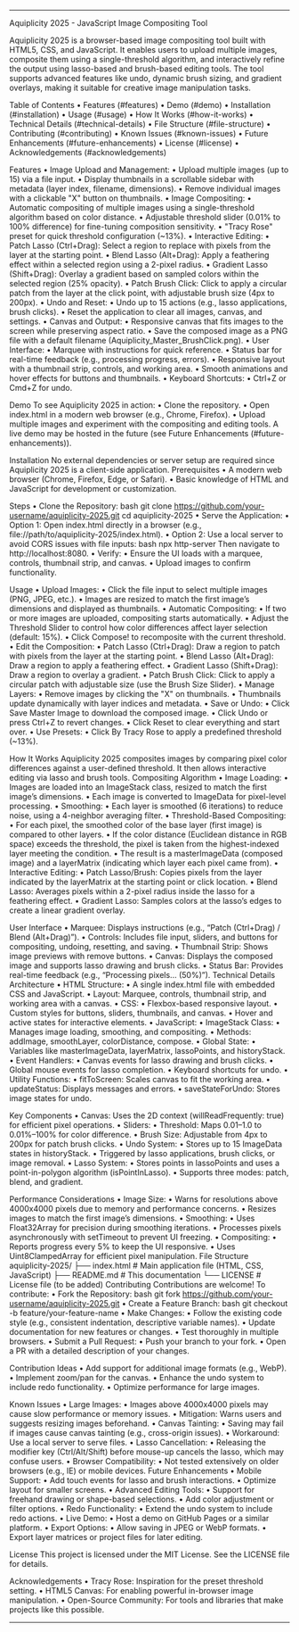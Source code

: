 ________________________________________
Aquiplicity 2025 - JavaScript Image Compositing Tool

Aquiplicity 2025 is a browser-based image compositing tool built with HTML5, CSS, and JavaScript. It enables users to upload multiple images, composite them using a single-threshold algorithm, and interactively refine the output using lasso-based and brush-based editing tools. The tool supports advanced features like undo, dynamic brush sizing, and gradient overlays, making it suitable for creative image manipulation tasks.

Table of Contents
•	Features (#features)
•	Demo (#demo)
•	Installation (#installation)
•	Usage (#usage)
•	How It Works (#how-it-works)
•	Technical Details (#technical-details)
•	File Structure (#file-structure)
•	Contributing (#contributing)
•	Known Issues (#known-issues)
•	Future Enhancements (#future-enhancements)
•	License (#license)
•	Acknowledgements (#acknowledgements)

Features
•	Image Upload and Management:
•	Upload multiple images (up to 15) via a file input.
•	Display thumbnails in a scrollable sidebar with metadata (layer index, filename, dimensions).
•	Remove individual images with a clickable "X" button on thumbnails.
•	Image Compositing:
•	Automatic compositing of multiple images using a single-threshold algorithm based on color distance.
•	Adjustable threshold slider (0.01% to 100% difference) for fine-tuning composition sensitivity.
•	"Tracy Rose" preset for quick threshold configuration (~13%).
•	Interactive Editing:
•	Patch Lasso (Ctrl+Drag): Select a region to replace with pixels from the layer at the starting point.
•	Blend Lasso (Alt+Drag): Apply a feathering effect within a selected region using a 2-pixel radius.
•	Gradient Lasso (Shift+Drag): Overlay a gradient based on sampled colors within the selected region (25% opacity).
•	Patch Brush Click: Click to apply a circular patch from the layer at the click point, with adjustable brush size (4px to 200px).
•	Undo and Reset:
•	Undo up to 15 actions (e.g., lasso applications, brush clicks).
•	Reset the application to clear all images, canvas, and settings.
•	Canvas and Output:
•	Responsive canvas that fits images to the screen while preserving aspect ratio.
•	Save the composed image as a PNG file with a default filename (Aquiplicity_Master_BrushClick.png).
•	User Interface:
•	Marquee with instructions for quick reference.
•	Status bar for real-time feedback (e.g., processing progress, errors).
•	Responsive layout with a thumbnail strip, controls, and working area.
•	Smooth animations and hover effects for buttons and thumbnails.
•	Keyboard Shortcuts:
•	Ctrl+Z or Cmd+Z for undo.

Demo
To see Aquiplicity 2025 in action:
•	Clone the repository.
•	Open index.html in a modern web browser (e.g., Chrome, Firefox).
•	Upload multiple images and experiment with the compositing and editing tools.
A live demo may be hosted in the future (see Future Enhancements (#future-enhancements)).

Installation
No external dependencies or server setup are required since Aquiplicity 2025 is a client-side application.
Prerequisites
•	A modern web browser (Chrome, Firefox, Edge, or Safari).
•	Basic knowledge of HTML and JavaScript for development or customization.

Steps
•	Clone the Repository:
bash
git clone https://github.com/your-username/aquiplicity-2025.git
cd aquiplicity-2025
•	Serve the Application:
•	Option 1: Open index.html directly in a browser (e.g., file://path/to/aquiplicity-2025/index.html).
•	Option 2: Use a local server to avoid CORS issues with file inputs:
bash
npx http-server
Then navigate to http://localhost:8080.
•	Verify:
•	Ensure the UI loads with a marquee, controls, thumbnail strip, and canvas.
•	Upload images to confirm functionality.

Usage
•	Upload Images:
•	Click the file input to select multiple images (PNG, JPEG, etc.).
•	Images are resized to match the first image’s dimensions and displayed as thumbnails.
•	Automatic Compositing:
•	If two or more images are uploaded, compositing starts automatically.
•	Adjust the Threshold Slider to control how color differences affect layer selection (default: 15%).
•	Click Compose! to recomposite with the current threshold.
•	Edit the Composition:
•	Patch Lasso (Ctrl+Drag): Draw a region to patch with pixels from the layer at the starting point.
•	Blend Lasso (Alt+Drag): Draw a region to apply a feathering effect.
•	Gradient Lasso (Shift+Drag): Draw a region to overlay a gradient.
•	Patch Brush Click: Click to apply a circular patch with adjustable size (use the Brush Size Slider).
•	Manage Layers:
•	Remove images by clicking the "X" on thumbnails.
•	Thumbnails update dynamically with layer indices and metadata.
•	Save or Undo:
•	Click Save Master Image to download the composed image.
•	Click Undo or press Ctrl+Z to revert changes.
•	Click Reset to clear everything and start over.
•	Use Presets:
•	Click By Tracy Rose to apply a predefined threshold (~13%).

How It Works
Aquiplicity 2025 composites images by comparing pixel color differences against a user-defined threshold. It then allows interactive editing via lasso and brush tools.
Compositing Algorithm
•	Image Loading:
•	Images are loaded into an ImageStack class, resized to match the first image’s dimensions.
•	Each image is converted to ImageData for pixel-level processing.
•	Smoothing:
•	Each layer is smoothed (6 iterations) to reduce noise, using a 4-neighbor averaging filter.
•	Threshold-Based Compositing:
•	For each pixel, the smoothed color of the base layer (first image) is compared to other layers.
•	If the color distance (Euclidean distance in RGB space) exceeds the threshold, the pixel is taken from the highest-indexed layer meeting the condition.
•	The result is a masterImageData (composed image) and a layerMatrix (indicating which layer each pixel came from).
•	Interactive Editing:
•	Patch Lasso/Brush: Copies pixels from the layer indicated by the layerMatrix at the starting point or click location.
•	Blend Lasso: Averages pixels within a 2-pixel radius inside the lasso for a feathering effect.
•	Gradient Lasso: Samples colors at the lasso’s edges to create a linear gradient overlay.

User Interface
•	Marquee: Displays instructions (e.g., “Patch (Ctrl+Drag) / Blend (Alt+Drag)”).
•	Controls: Includes file input, sliders, and buttons for compositing, undoing, resetting, and saving.
•	Thumbnail Strip: Shows image previews with remove buttons.
•	Canvas: Displays the composed image and supports lasso drawing and brush clicks.
•	Status Bar: Provides real-time feedback (e.g., “Processing pixels... (50%)”).
Technical Details
Architecture
•	HTML Structure:
•	A single index.html file with embedded CSS and JavaScript.
•	Layout: Marquee, controls, thumbnail strip, and working area with a canvas.
•	CSS:
•	Flexbox-based responsive layout.
•	Custom styles for buttons, sliders, thumbnails, and canvas.
•	Hover and active states for interactive elements.
•	JavaScript:
•	ImageStack Class:
•	Manages image loading, smoothing, and compositing.
•	Methods: addImage, smoothLayer, colorDistance, compose.
•	Global State:
•	Variables like masterImageData, layerMatrix, lassoPoints, and historyStack.
•	Event Handlers:
•	Canvas events for lasso drawing and brush clicks.
•	Global mouse events for lasso completion.
•	Keyboard shortcuts for undo.
•	Utility Functions:
•	fitToScreen: Scales canvas to fit the working area.
•	updateStatus: Displays messages and errors.
•	saveStateForUndo: Stores image states for undo.

Key Components
•	Canvas: Uses the 2D context (willReadFrequently: true) for efficient pixel operations.
•	Sliders:
•	Threshold: Maps 0.01–1.0 to 0.01%–100% for color difference.
•	Brush Size: Adjustable from 4px to 200px for patch brush clicks.
•	Undo System:
•	Stores up to 15 ImageData states in historyStack.
•	Triggered by lasso applications, brush clicks, or image removal.
•	Lasso System:
•	Stores points in lassoPoints and uses a point-in-polygon algorithm (isPointInLasso).
•	Supports three modes: patch, blend, and gradient.

Performance Considerations
•	Image Size:
•	Warns for resolutions above 4000x4000 pixels due to memory and performance concerns.
•	Resizes images to match the first image’s dimensions.
•	Smoothing:
•	Uses Float32Array for precision during smoothing iterations.
•	Processes pixels asynchronously with setTimeout to prevent UI freezing.
•	Compositing:
•	Reports progress every 5% to keep the UI responsive.
•	Uses Uint8ClampedArray for efficient pixel manipulation.
File Structure
aquiplicity-2025/
├── index.html       # Main application file (HTML, CSS, JavaScript)
├── README.md        # This documentation
└── LICENSE          # License file (to be added)
Contributing
Contributions are welcome! To contribute:
•	Fork the Repository:
bash
git fork https://github.com/your-username/aquiplicity-2025.git
•	Create a Feature Branch:
bash
git checkout -b feature/your-feature-name
•	Make Changes:
•	Follow the existing code style (e.g., consistent indentation, descriptive variable names).
•	Update documentation for new features or changes.
•	Test thoroughly in multiple browsers.
•	Submit a Pull Request:
•	Push your branch to your fork.
•	Open a PR with a detailed description of your changes.

Contribution Ideas
•	Add support for additional image formats (e.g., WebP).
•	Implement zoom/pan for the canvas.
•	Enhance the undo system to include redo functionality.
•	Optimize performance for large images.

Known Issues
•	Large Images:
•	Images above 4000x4000 pixels may cause slow performance or memory issues.
•	Mitigation: Warns users and suggests resizing images beforehand.
•	Canvas Tainting:
•	Saving may fail if images cause canvas tainting (e.g., cross-origin issues).
•	Workaround: Use a local server to serve files.
•	Lasso Cancellation:
•	Releasing the modifier key (Ctrl/Alt/Shift) before mouse-up cancels the lasso, which may confuse users.
•	Browser Compatibility:
•	Not tested extensively on older browsers (e.g., IE) or mobile devices.
Future Enhancements
•	Mobile Support:
•	Add touch events for lasso and brush interactions.
•	Optimize layout for smaller screens.
•	Advanced Editing Tools:
•	Support for freehand drawing or shape-based selections.
•	Add color adjustment or filter options.
•	Redo Functionality:
•	Extend the undo system to include redo actions.
•	Live Demo:
•	Host a demo on GitHub Pages or a similar platform.
•	Export Options:
•	Allow saving in JPEG or WebP formats.
•	Export layer matrices or project files for later editing.

License
This project is licensed under the MIT License. See the LICENSE file for details.

Acknowledgements
•	Tracy Rose: Inspiration for the preset threshold setting.
•	HTML5 Canvas: For enabling powerful in-browser image manipulation.
•	Open-Source Community: For tools and libraries that make projects like this possible.
________________________________________

